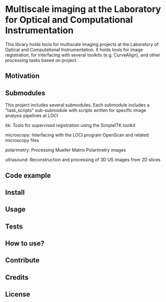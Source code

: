 Multiscale imaging at the Laboratory for Optical and Computational Instrumentation
===================

This library holds tools for multiscale imaging projects at the Laboratory of Optical and Computational Instrumentation.
It holds tools for image registration, for interfacing with several toolkits (e.g. CurveAlign), and other processing
tasks based on project.


## Motivation


## Submodules

This project includes several submodules.  Each submodule includes a "task_scripts" sub-submodule 
with scripts written for specific image analysis pipelines at LOCI

itk: Tools for supervised registration using the SimpleITK toolkit

microscopy: Interfacing with the LOCI program OpenScan and related microscopy files

polarimetry: Processing Mueller Matrix Polarimetry images

ultrasound: Reconstruction and processing of 3D US images from 2D slices


## Code example

## Install

## Usage

## Tests

## How to use?

## Contribute

## Credits

## License